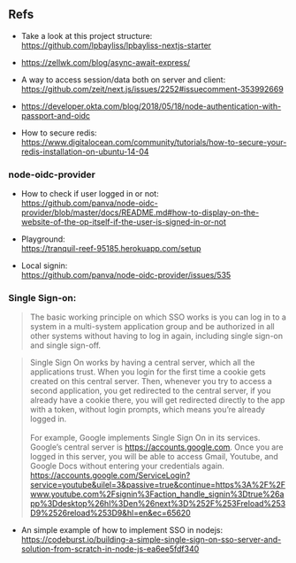 
Refs
---

- Take a look at this project structure:
  https://github.com/lpbayliss/lpbayliss-nextjs-starter
  
- https://zellwk.com/blog/async-await-express/

- A way to access session/data both on server and client:
https://github.com/zeit/next.js/issues/2252#issuecomment-353992669

- https://developer.okta.com/blog/2018/05/18/node-authentication-with-passport-and-oidc

- How to secure redis:\
https://www.digitalocean.com/community/tutorials/how-to-secure-your-redis-installation-on-ubuntu-14-04

### node-oidc-provider
+ How to check if user logged in or not:\
https://github.com/panva/node-oidc-provider/blob/master/docs/README.md#how-to-display-on-the-website-of-the-op-itself-if-the-user-is-signed-in-or-not

+ Playground:\
https://tranquil-reef-95185.herokuapp.com/setup

+ Local signin: \
https://github.com/panva/node-oidc-provider/issues/535

### Single Sign-on:
> The basic working principle on which SSO works is you can log in to a system in a multi-system application group and be authorized in all other systems without having to log in again, including single sign-on and single sign-off.

> Single Sign On works by having a central server, which all the applications trust. When you login for the first time a cookie gets created on this central server. Then, whenever you try to access a second application, you get redirected to the central server, if you already have a cookie there, you will get redirected directly to the app with a token, without login prompts, which means you’re already logged in. \
>\
> For example, Google implements Single Sign On in its services. Google’s central server is https://accounts.google.com. Once you are logged in this server, you will be able to access Gmail, Youtube, and Google Docs without entering your credentials again. \
>https://accounts.google.com/ServiceLogin?service=youtube&uilel=3&passive=true&continue=https%3A%2F%2Fwww.youtube.com%2Fsignin%3Faction_handle_signin%3Dtrue%26app%3Ddesktop%26hl%3Den%26next%3D%252F%253Freload%253D9%2526reload%253D9&hl=en&ec=65620

+ An simple example of how to implement SSO in nodejs: \
 https://codeburst.io/building-a-simple-single-sign-on-sso-server-and-solution-from-scratch-in-node-js-ea6ee5fdf340
 

